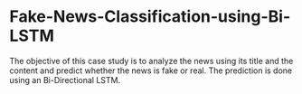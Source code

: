 # Fake-News-Classification-using-Bi-LSTM
The objective of this case study is to analyze the news using its title and the content and predict whether the news is fake or real. The prediction is done using an Bi-Directional LSTM.
